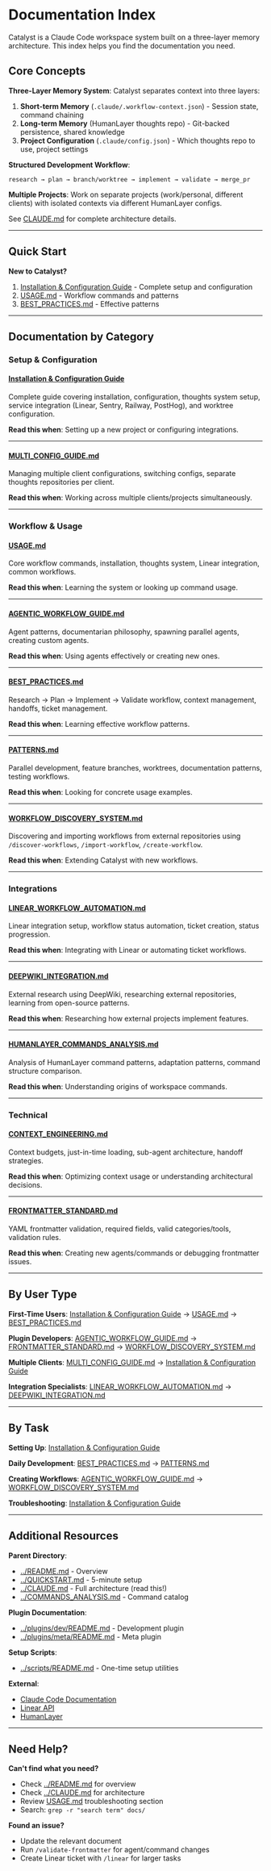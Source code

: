 # Documentation Index

Catalyst is a Claude Code workspace system built on a three-layer memory architecture. This index
helps you find the documentation you need.

## Core Concepts

**Three-Layer Memory System**: Catalyst separates context into three layers:

1. **Short-term Memory** (`.claude/.workflow-context.json`) - Session state, command chaining
2. **Long-term Memory** (HumanLayer thoughts repo) - Git-backed persistence, shared knowledge
3. **Project Configuration** (`.claude/config.json`) - Which thoughts repo to use, project settings

**Structured Development Workflow**:

```
research → plan → branch/worktree → implement → validate → merge_pr
```

**Multiple Projects**: Work on separate projects (work/personal, different clients) with isolated
contexts via different HumanLayer configs.

See [CLAUDE.md](../CLAUDE.md) for complete architecture details.

---

## Quick Start

**New to Catalyst?**

1. [Installation & Configuration Guide](../QUICKSTART.md) - Complete setup and configuration
2. [USAGE.md](USAGE.md) - Workflow commands and patterns
3. [BEST_PRACTICES.md](BEST_PRACTICES.md) - Effective patterns

---

## Documentation by Category

### Setup & Configuration

#### [Installation & Configuration Guide](../QUICKSTART.md)

Complete guide covering installation, configuration, thoughts system setup, service integration (Linear, Sentry, Railway, PostHog), and worktree configuration.

**Read this when**: Setting up a new project or configuring integrations.

---

#### [MULTI_CONFIG_GUIDE.md](MULTI_CONFIG_GUIDE.md)

Managing multiple client configurations, switching configs, separate thoughts repositories per
client.

**Read this when**: Working across multiple clients/projects simultaneously.

---

### Workflow & Usage

#### [USAGE.md](USAGE.md)

Core workflow commands, installation, thoughts system, Linear integration, common workflows.

**Read this when**: Learning the system or looking up command usage.

---

#### [AGENTIC_WORKFLOW_GUIDE.md](AGENTIC_WORKFLOW_GUIDE.md)

Agent patterns, documentarian philosophy, spawning parallel agents, creating custom agents.

**Read this when**: Using agents effectively or creating new ones.

---

#### [BEST_PRACTICES.md](BEST_PRACTICES.md)

Research → Plan → Implement → Validate workflow, context management, handoffs, ticket management.

**Read this when**: Learning effective workflow patterns.

---

#### [PATTERNS.md](PATTERNS.md)

Parallel development, feature branches, worktrees, documentation patterns, testing workflows.

**Read this when**: Looking for concrete usage examples.

---

#### [WORKFLOW_DISCOVERY_SYSTEM.md](WORKFLOW_DISCOVERY_SYSTEM.md)

Discovering and importing workflows from external repositories using `/discover-workflows`,
`/import-workflow`, `/create-workflow`.

**Read this when**: Extending Catalyst with new workflows.

---

### Integrations

#### [LINEAR_WORKFLOW_AUTOMATION.md](LINEAR_WORKFLOW_AUTOMATION.md)

Linear integration setup, workflow status automation, ticket creation, status progression.

**Read this when**: Integrating with Linear or automating ticket workflows.

---

#### [DEEPWIKI_INTEGRATION.md](DEEPWIKI_INTEGRATION.md)

External research using DeepWiki, researching external repositories, learning from open-source
patterns.

**Read this when**: Researching how external projects implement features.

---

#### [HUMANLAYER_COMMANDS_ANALYSIS.md](HUMANLAYER_COMMANDS_ANALYSIS.md)

Analysis of HumanLayer command patterns, adaptation patterns, command structure comparison.

**Read this when**: Understanding origins of workspace commands.

---

### Technical

#### [CONTEXT_ENGINEERING.md](CONTEXT_ENGINEERING.md)

Context budgets, just-in-time loading, sub-agent architecture, handoff strategies.

**Read this when**: Optimizing context usage or understanding architectural decisions.

---

#### [FRONTMATTER_STANDARD.md](FRONTMATTER_STANDARD.md)

YAML frontmatter validation, required fields, valid categories/tools, validation rules.

**Read this when**: Creating new agents/commands or debugging frontmatter issues.

---

## By User Type

**First-Time Users**: [Installation & Configuration Guide](../QUICKSTART.md) → [USAGE.md](USAGE.md) →
[BEST_PRACTICES.md](BEST_PRACTICES.md)

**Plugin Developers**: [AGENTIC_WORKFLOW_GUIDE.md](AGENTIC_WORKFLOW_GUIDE.md) →
[FRONTMATTER_STANDARD.md](FRONTMATTER_STANDARD.md) →
[WORKFLOW_DISCOVERY_SYSTEM.md](WORKFLOW_DISCOVERY_SYSTEM.md)

**Multiple Clients**: [MULTI_CONFIG_GUIDE.md](MULTI_CONFIG_GUIDE.md) →
[Installation & Configuration Guide](../QUICKSTART.md)

**Integration Specialists**: [LINEAR_WORKFLOW_AUTOMATION.md](LINEAR_WORKFLOW_AUTOMATION.md) →
[DEEPWIKI_INTEGRATION.md](DEEPWIKI_INTEGRATION.md)

---

## By Task

**Setting Up**: [Installation & Configuration Guide](../QUICKSTART.md)

**Daily Development**: [BEST_PRACTICES.md](BEST_PRACTICES.md) → [PATTERNS.md](PATTERNS.md)

**Creating Workflows**: [AGENTIC_WORKFLOW_GUIDE.md](AGENTIC_WORKFLOW_GUIDE.md) →
[WORKFLOW_DISCOVERY_SYSTEM.md](WORKFLOW_DISCOVERY_SYSTEM.md)

**Troubleshooting**: [Installation & Configuration Guide](../QUICKSTART.md#troubleshooting)

---

## Additional Resources

**Parent Directory**:

- [../README.md](../README.md) - Overview
- [../QUICKSTART.md](../QUICKSTART.md) - 5-minute setup
- [../CLAUDE.md](../CLAUDE.md) - Full architecture (read this!)
- [../COMMANDS_ANALYSIS.md](../COMMANDS_ANALYSIS.md) - Command catalog

**Plugin Documentation**:

- [../plugins/dev/README.md](../plugins/dev/README.md) - Development plugin
- [../plugins/meta/README.md](../plugins/meta/README.md) - Meta plugin

**Setup Scripts**:

- [../scripts/README.md](../scripts/README.md) - One-time setup utilities

**External**:

- [Claude Code Documentation](https://docs.claude.com/en/docs/claude-code)
- [Linear API](https://developers.linear.app/)
- [HumanLayer](https://github.com/humanlayer/humanlayer)

---

## Need Help?

**Can't find what you need?**

- Check [../README.md](../README.md) for overview
- Check [../CLAUDE.md](../CLAUDE.md) for architecture
- Review [USAGE.md](USAGE.md) troubleshooting section
- Search: `grep -r "search term" docs/`

**Found an issue?**

- Update the relevant document
- Run `/validate-frontmatter` for agent/command changes
- Create Linear ticket with `/linear` for larger tasks
